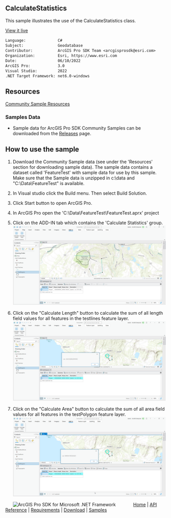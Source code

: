 ## CalculateStatistics

<!-- TODO: Write a brief abstract explaining this sample -->
This sample illustrates the use of the CalculateStatistics class.  
  


<a href="https://pro.arcgis.com/en/pro-app/sdk/" target="_blank">View it live</a>

<!-- TODO: Fill this section below with metadata about this sample-->
```
Language:              C#
Subject:               Geodatabase
Contributor:           ArcGIS Pro SDK Team <arcgisprosdk@esri.com>
Organization:          Esri, https://www.esri.com
Date:                  06/10/2022
ArcGIS Pro:            3.0
Visual Studio:         2022
.NET Target Framework: net6.0-windows
```

## Resources

[Community Sample Resources](https://github.com/Esri/arcgis-pro-sdk-community-samples#resources)

### Samples Data

* Sample data for ArcGIS Pro SDK Community Samples can be downloaded from the [Releases](https://github.com/Esri/arcgis-pro-sdk-community-samples/releases) page.  

## How to use the sample
<!-- TODO: Explain how this sample can be used. To use images in this section, create the image file in your sample project's screenshots folder. Use relative url to link to this image using this syntax: ![My sample Image](FacePage/SampleImage.png) -->
1. Download the Community Sample data (see under the 'Resources' section for downloading sample data).  The sample data contains a dataset called 'FeatureTest' with sample data for use by this sample.  Make sure that the Sample data is unzipped in c:\data and "C:\Data\FeatureTest" is available.    
1. In Visual studio click the Build menu. Then select Build Solution.    
1. Click Start button to open ArcGIS Pro.    
1. In ArcGIS Pro open the 'C:\Data\FeatureTest\FeatureTest.aprx' project    
1. Click on the ADD-IN tab which contains the 'Calculate Statistics' group.      
![UI](Screenshots/Screen1.png)    
  
1. Click on the "Calculate Length" button to calculate the sum of all length field values for all features in the testlines feature layer.    
![UI](Screenshots/Screen2.png)          
  
1. Click on the "Calculate Area" button to calculate the sum of all area field values for all features in the testPolygon feature layer.    
![UI](Screenshots/Screen3.png)    
  


<!-- End -->

&nbsp;&nbsp;&nbsp;&nbsp;&nbsp;&nbsp;<img src="https://esri.github.io/arcgis-pro-sdk/images/ArcGISPro.png"  alt="ArcGIS Pro SDK for Microsoft .NET Framework" height = "20" width = "20" align="top"  >
&nbsp;&nbsp;&nbsp;&nbsp;&nbsp;&nbsp;&nbsp;&nbsp;&nbsp;&nbsp;&nbsp;&nbsp;
[Home](https://github.com/Esri/arcgis-pro-sdk/wiki) | <a href="https://pro.arcgis.com/en/pro-app/latest/sdk/api-reference" target="_blank">API Reference</a> | [Requirements](https://github.com/Esri/arcgis-pro-sdk/wiki#requirements) | [Download](https://github.com/Esri/arcgis-pro-sdk/wiki#installing-arcgis-pro-sdk-for-net) | <a href="https://github.com/esri/arcgis-pro-sdk-community-samples" target="_blank">Samples</a>

